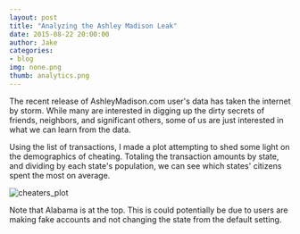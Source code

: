 ```yaml
---
layout: post
title: "Analyzing the Ashley Madison Leak"
date: 2015-08-22 20:00:00
author: Jake
categories:
- blog
img: none.png
thumb: analytics.png
---
```


The recent release of AshleyMadison.com user's data has taken the internet by storm.  While many are interested in digging up the dirty secrets of friends, neighbors, and significant others, some of us are just interested in what we can learn from the data.

Using the list of transactions, I made a plot attempting to shed some light on the demographics of cheating.  Totaling the transaction amounts by state, and dividing by each state's population, we can see which states' citizens spent the most on average.

![cheaters_plot](http://jpopham91.github.io/assets/img/ashley_madison_statewise.png "cheaters plot")

Note that Alabama is at the top.  This is could potentially be due to users are making fake accounts and not changing the state from the default setting.
